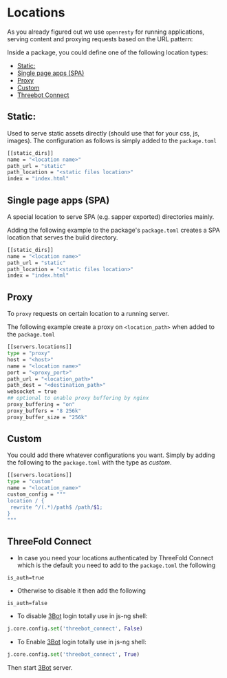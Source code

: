 # Locations
As you already figured out we use `openresty` for running applications, serving content and proxying requests based on the URL pattern:

Inside a package, you could define one of the following location types:

- [Static:](#static)
- [Single page apps (SPA)](#single-page-apps-spa)
- [Proxy](#proxy)
- [Custom](#custom)
- [Threebot Connect](#threebot-connect)


## Static:
Used to serve static assets directly (should use that for your css, js, images). The configuration as follows is simply added to the `package.toml`

```bash
[[static_dirs]]
name = "<location name>"
path_url = "static"
path_location = "<static files location>"
index = "index.html"
```

## Single page apps (SPA)
A special location to serve SPA (e.g. sapper exported) directories mainly.

Adding the following example to the package's `package.toml` creates a SPA location that serves the build directory.

```bash
[[static_dirs]]
name = "<location name>"
path_url = "static"
path_location = "<static files location>"
index = "index.html"
```

## Proxy
To `proxy` requests on certain location to a running server.

The following example create a proxy on `<location_path>` when added to the `package.toml`

```bash
[[servers.locations]]
type = "proxy"
host = "<host>"
name = "<location name>"
port = "<proxy_port>"
path_url = "<location_path>"
path_dest = "<destination_path>"
websocket = true
## optional to enable proxy buffering by nginx
proxy_buffering = "on"
proxy_buffers = "8 256k"
proxy_buffer_size = "256k"
```

## Custom
You could add there whatever configurations you want. Simply by adding the following to the `package.toml` with the type as *custom*.

```bash
[[servers.locations]]
type = "custom"
name = "<location_name>"
custom_config = """
location / {
 rewrite ^/(.*)/path$ /path/$1;
}
"""
```

## ThreeFold Connect

- In case you need your locations authenticated by ThreeFold Connect which is the default you need to add to the `package.toml` the following
```
is_auth=true
```
- Otherwise to disable it then add the following
```
is_auth=false
```

- To disable [3Bot](threefold__3bot_def) login totally use in js-ng shell:
```python
j.core.config.set('threebot_connect', False)
```

- To Enable [3Bot](threefold__3bot_def) login totally use in js-ng shell:
```python
j.core.config.set('threebot_connect', True)
```

Then start [3Bot](threefold__3bot_def) server.
